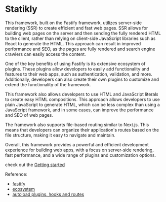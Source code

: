 # Statikly

This framework, built on the Fastify framework, utilizes server-side rendering (SSR) to create efficient and fast web pages. SSR allows for building web pages on the server and then sending the fully rendered HTML to the client, rather than relying on client-side JavaScript libraries such as React to generate the HTML. This approach can result in improved performance and SEO, as the pages are fully rendered and search engine crawlers can easily access the content.

One of the key benefits of using Fastify is its extensive ecosystem of plugins. These plugins allow developers to easily add functionality and features to their web apps, such as authentication, validation, and more. Additionally, developers can also create their own plugins to customize and extend the functionality of the framework.

This framework also allows developers to use HTML and JavaScript literals to create easy HTML compositions. This approach allows developers to use plain JavaScript to generate HTML, which can be less complex than using a JavaScript framework, and in some cases, can improve the performance and SEO of web pages.

The framework also supports file-based routing similar to Next.js. This means that developers can organize their application's routes based on the file structure, making it easy to navigate and maintain.

Overall, this framework provides a powerful and efficient development experience for building web apps, with a focus on server-side rendering, fast performance, and a wide range of plugins and customization options.

check out the [Getting started](demo)

Reference:

-   [fastify](https://www.fastify.io/)
-   [ecosystem](https://www.fastify.io/ecosystem/)
-   [autoload plugins, hooks and routes](https://github.com/fastify/fastify-autoload)
